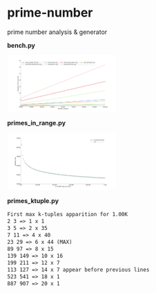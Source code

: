 # prime-number
prime number analysis & generator

**bench.py**

<img border="0" width="50%" src="https://raw.githubusercontent.com/badele/prime-number/master/bench_result.png"/>

**primes_in_range.py**

<img border="0" width="50%" src="https://raw.githubusercontent.com/badele/prime-number/master/primes_in_range_result.png"/>

**primes_ktuple.py**

```
First max k-tuples apparition for 1.00K
2 3 => 1 x 1
3 5 => 2 x 35
7 11 => 4 x 40
23 29 => 6 x 44 (MAX)
89 97 => 8 x 15
139 149 => 10 x 16
199 211 => 12 x 7
113 127 => 14 x 7 appear before previous lines
523 541 => 18 x 1
887 907 => 20 x 1
```
